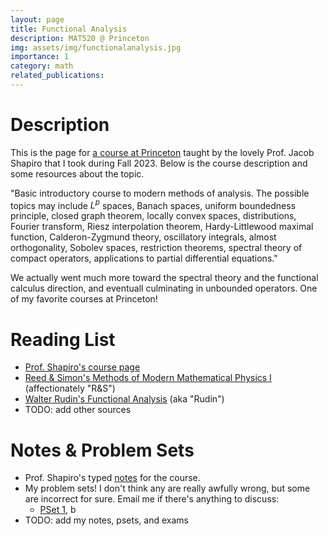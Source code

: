 ```yaml
---
layout: page
title: Functional Analysis
description: MAT520 @ Princeton
img: assets/img/functionalanalysis.jpg
importance: 1
category: math
related_publications: 
---
```


# Description
This is the page for <a href="https://registrar.princeton.edu/course-offerings/course-details?term=1242&courseid=012150">a course at Princeton</a> taught by the lovely Prof. Jacob Shapiro that I took during Fall 2023. Below is the course description and some resources about the topic.

"Basic introductory course to modern methods of analysis. The possible topics may include $L^p$ spaces, Banach spaces, uniform boundedness principle, closed graph theorem, locally convex spaces, distributions, Fourier transform, Riesz interpolation theorem, Hardy-Littlewood maximal function, Calderon-Zygmund theory, oscillatory integrals, almost orthogonality, Sobolev spaces, restriction theorems, spectral theory of compact operators, applications to partial differential equations."

We actually went much more toward the spectral theory and the functional calculus direction, and eventuall culminating in unbounded operators. One of my favorite courses at Princeton!

# Reading List
- <a href="https://web.math.princetosn.edu/~shapiro/teaching.html">Prof. Shapiro's course page </a>
- <a href="http://www.astrosen.unam.mx/~aceves/Metodos/ebooks/reed_simon1.pdf">Reed & Simon's Methods of Modern Mathematical Physics I</a> (affectionately "R&S")
- <a href="https://59clc.files.wordpress.com/2012/08/functional-analysis-_-rudin-2th.pdf">Walter Rudin's Functional Analysis</a> (aka "Rudin")
- TODO: add other sources

# Notes & Problem Sets
- Prof. Shapiro's typed <a href="https://web.math.princeton.edu/~shapiro/PDFs/teaching/MAT520_fall_2023/MAT520_Lecture_Notes.pdf">notes</a> for the course.
- My problem sets! I don't think any are really awfully wrong, but some are incorrect for sure. Email me if there's anything to discuss:
    - <a href="./assets/pdf/functional_notes/mat520_psets (1).pdf">PSet 1</a>, b
- TODO: add my notes, psets, and exams
